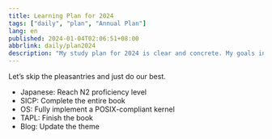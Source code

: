 ```yaml
---
title: Learning Plan for 2024
tags: ["daily", "plan", "Annual Plan"]
lang: en
published: 2024-01-04T02:06:51+08:00
abbrlink: daily/plan2024
description: "My study plan for 2024 is clear and concrete. My goals include reaching N2 level in Japanese, completing both SICP and TAPL, delving deep into operating systems with the aim of building a fully functional POSIX kernel, and updating my blog’s theme. All of these targets are both challenging and motivating, offering a clear path for personal growth and skill development."
---
```

Let’s skip the pleasantries and just do our best.

- Japanese: Reach N2 proficiency level
- SICP: Complete the entire book
- OS: Fully implement a POSIX-compliant kernel
- TAPL: Finish the book
- Blog: Update the theme